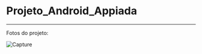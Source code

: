 # Projeto_Android_Appiada

---

Fotos do projeto:

![Capture](https://user-images.githubusercontent.com/81994459/207485846-d5e9ae17-af38-4146-9651-bf9c37e678f0.PNG)
